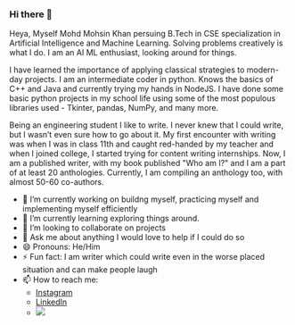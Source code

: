 ### Hi there 👋

<!--
**mohdmohsin123/mohdmohsin123** is a ✨ _special_ ✨ repository because its `README.md` (this file) appears on your GitHub profile.

Here are some ideas to get you started:
-->

Heya, Myself Mohd Mohsin Khan persuing B.Tech in CSE specialization in Artificial Intelligence and Machine Learning. Solving problems creatively is what I do. I am an AI ML enthusiast, looking around for things. 

I have learned the importance of applying classical strategies to modern-day projects. I am an intermediate coder in python. Knows the basics of C++ and Java and currently trying my hands in NodeJS. I have done some basic python projects in my school life using some of the most populous libraries used - Tkinter, pandas, NumPy, and many more. 

Being an engineering student I like to write. I never knew that I could write, but I wasn’t even sure how to go about it. My first encounter with writing was when I was in class 11th and caught red-handed by my teacher and when I joined college, I started trying for content writing internships. Now, I am a published writer, with my book published "Who am I?" and I am a part of at least 20 anthologies. Currently, I am compiling an anthology too, with almost 50-60 co-authors. 

- 🔭 I’m currently working on buildng myself, practicing myself and implementing myself efficiently
- 🌱 I’m currently learning exploring things around.
- 👯 I’m looking to collaborate on projects
- 💬 Ask me about anything I would love to help if I could do so
-  😄 Pronouns: He/Him
- ⚡ Fun fact: I am writer which could write even in the worse placed situation and can make people laugh
- 📫 How to reach me:
     - [Instagram](https://www.instagram.com/_archaic_rhymist/)
     - [LinkedIn](https://www.linkedin.com/in/mohd-mohsin-khan-1a3167202/)
     - <a href="mailto:786mohsin0khan@gmail.com?"><img src="https://img.shields.io/badge/gmail-%23DD0031.svg?&style=for-the-badge&logo=gmail&logoColor=white"/></a>


